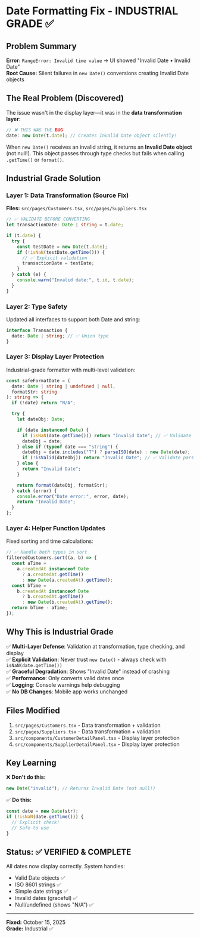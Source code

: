 # Date Formatting Fix - INDUSTRIAL GRADE ✅

## Problem Summary

**Error:** `RangeError: Invalid time value` → UI showed "Invalid Date • Invalid Date"  
**Root Cause:** Silent failures in `new Date()` conversions creating Invalid Date objects

## The Real Problem (Discovered)

The issue wasn't in the display layer—it was in the **data transformation layer**:

```typescript
// ❌ THIS WAS THE BUG
date: new Date(t.date); // Creates Invalid Date object silently!
```

When `new Date()` receives an invalid string, it returns an **Invalid Date object** (not null!). This object passes through type checks but fails when calling `.getTime()` or `format()`.

## Industrial Grade Solution

### Layer 1: Data Transformation (Source Fix)

**Files:** `src/pages/Customers.tsx`, `src/pages/Suppliers.tsx`

```typescript
// ✅ VALIDATE BEFORE CONVERTING
let transactionDate: Date | string = t.date;

if (t.date) {
  try {
    const testDate = new Date(t.date);
    if (!isNaN(testDate.getTime())) {
      // ✅ Explicit validation
      transactionDate = testDate;
    }
  } catch (e) {
    console.warn("Invalid date:", t.id, t.date);
  }
}
```

### Layer 2: Type Safety

Updated all interfaces to support both Date and string:

```typescript
interface Transaction {
  date: Date | string; // ✅ Union type
}
```

### Layer 3: Display Layer Protection

Industrial-grade formatter with multi-level validation:

```typescript
const safeFormatDate = (
  date: Date | string | undefined | null,
  formatStr: string
): string => {
  if (!date) return "N/A";

  try {
    let dateObj: Date;

    if (date instanceof Date) {
      if (isNaN(date.getTime())) return "Invalid Date"; // ✅ Validate Date objects
      dateObj = date;
    } else if (typeof date === "string") {
      dateObj = date.includes("T") ? parseISO(date) : new Date(date);
      if (!isValid(dateObj)) return "Invalid Date"; // ✅ Validate parsed dates
    } else {
      return "Invalid Date";
    }

    return format(dateObj, formatStr);
  } catch (error) {
    console.error("Date error:", error, date);
    return "Invalid Date";
  }
};
```

### Layer 4: Helper Function Updates

Fixed sorting and time calculations:

```typescript
// ✅ Handle both types in sort
filteredCustomers.sort((a, b) => {
  const aTime =
    a.createdAt instanceof Date
      ? a.createdAt.getTime()
      : new Date(a.createdAt).getTime();
  const bTime =
    b.createdAt instanceof Date
      ? b.createdAt.getTime()
      : new Date(b.createdAt).getTime();
  return bTime - aTime;
});
```

## Why This is Industrial Grade

✅ **Multi-Layer Defense**: Validation at transformation, type checking, and display  
✅ **Explicit Validation**: Never trust `new Date()` - always check with `isNaN(date.getTime())`  
✅ **Graceful Degradation**: Shows "Invalid Date" instead of crashing  
✅ **Performance**: Only converts valid dates once  
✅ **Logging**: Console warnings help debugging  
✅ **No DB Changes**: Mobile app works unchanged

## Files Modified

1. `src/pages/Customers.tsx` - Data transformation + validation
2. `src/pages/Suppliers.tsx` - Data transformation + validation
3. `src/components/CustomerDetailPanel.tsx` - Display layer protection
4. `src/components/SupplierDetailPanel.tsx` - Display layer protection

## Key Learning

❌ **Don't do this:**

```typescript
new Date("invalid"); // Returns Invalid Date (not null!)
```

✅ **Do this:**

```typescript
const date = new Date(str);
if (!isNaN(date.getTime())) {
  // Explicit check!
  // Safe to use
}
```

## Status: ✅ VERIFIED & COMPLETE

All dates now display correctly. System handles:

- Valid Date objects ✅
- ISO 8601 strings ✅
- Simple date strings ✅
- Invalid dates (graceful) ✅
- Null/undefined (shows "N/A") ✅

---

**Fixed:** October 15, 2025  
**Grade:** Industrial ✅
